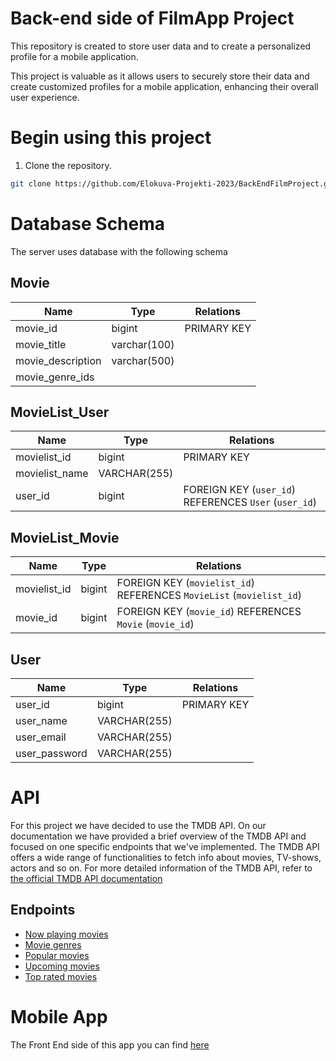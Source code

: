 # Back-end side of FilmApp Project
This repository is created to store user data and to create a personalized profile for a mobile application.

This project is valuable as it allows users to securely store their data and create customized profiles for a mobile application, enhancing their overall user experience.

# Begin using this project

1. Clone the repository.
   
```sh
git clone https://github.com/Elokuva-Projekti-2023/BackEndFilmProject.git
```

# Database Schema

The server uses database with the following schema

## Movie

| Name              | Type         |  Relations  |
| -------------     | ----------   |-------------|
| movie_id          | bigint       | PRIMARY KEY |
| movie_title       | varchar(100) |  |
| movie_description | varchar(500) |  |
| movie_genre_ids   |  |  |


## MovieList_User

| Name              | Type          |  Relations  |
| -------------     | ----------    |-------------|
| movielist_id      | bigint        | PRIMARY KEY |
| movielist_name    | VARCHAR(255)  |  |
| user_id           | bigint        | FOREIGN KEY (`user_id`) REFERENCES `User` (`user_id`)     |

## MovieList_Movie

| Name         | Type          |  Relations  |
| -------------| ----------    |-------------|
| movielist_id | bigint        | FOREIGN KEY (`movielist_id`) REFERENCES `MovieList` (`movielist_id`) |
| movie_id     | bigint        | FOREIGN KEY (`movie_id`) REFERENCES `Movie` (`movie_id`) |


## User

| Name                  | Type            |  Relations  |
| -------------         | ----------      |-------------|
| user_id               | bigint          | PRIMARY KEY |
| user_name             | VARCHAR(255)    |             |
| user_email            | VARCHAR(255)    |             |
| user_password         | VARCHAR(255)    |             |

# API


For this project we have decided to use the TMDB API. On our documentation we have provided a brief overview of the TMDB API and focused on one specific endpoints that we've implemented. The TMDB API offers a wide range of functionalities to fetch info about movies, TV-shows, actors and so on. For more detailed information of the TMDB API, refer to [the official TMDB API documentation](https://developers.themoviedb.org/3/getting-started/introduction) 

## Endpoints

* [Now playing movies](EndpointDocs/now-playing.md)
* [Movie genres](EndpointDocs/genres.md)
* [Popular movies](EndpointDocs/popular.md)
* [Upcoming movies](EndpointDocs/upcoming.md)
* [Top rated movies](EndpointDocs/toprated.md)


# Mobile App
The Front End side of this app you can find [here](https://github.com/Elokuva-Projekti-2023/MobileFilmProject)
